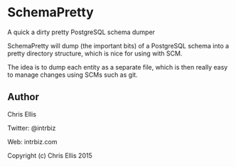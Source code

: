 SchemaPretty
==========
A quick a dirty pretty PostgreSQL schema dumper

SchemaPretty will dump (the important bits) of a PostgreSQL schema 
into a pretty directory structure, which is nice for using with 
SCM.

The idea is to dump each entity as a separate file, which is then 
really easy to manage changes using SCMs such as git.

Author
------
Chris Ellis

Twitter: @intrbiz

Web: intrbiz.com

Copyright (c) Chris Ellis 2015